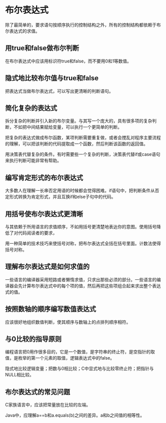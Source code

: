 # 布尔表达式

除了最简单的，要求语句按顺序执行的控制结构之外，所有的控制结构都依赖于布尔表达式的求值。

## 用true和false做布尔判断

在布尔表达式中应该用标识符true和false，而不要用0和1等数值。

## 隐式地比较布尔值与true和false

把表达式当做布尔表达式，可以写出更清晰的判断语句。

## 简化复杂的表达式

拆分复杂的判断并引入新的布尔变量。与其写一个庞大的，具有很多项的复杂判断，不如把中间结果赋给变量，可以执行一个更简单的判断。

把复杂的表达式做成布尔函数，某项判断需要重复做，或者会搅乱对程序主要流程的理解，可以把该判断的代码提取成一个函数，然后判断该函数的返回值。

用决策表代替复杂的条件。有时需要些一个复杂的判断，决策表代替if或case语句来执行判断可能非常有帮助。

## 编写肯定形式的布尔表达式

大多数人在理解一长串否定用语的时候都会觉得困难。if语句中，把判断条件从否定形式转换为肯定形式，并且互换if和else子句中的代码。

## 用括号使布尔表达式更清晰

与其依赖于所用语言的求值顺序，不如用括号更清楚地表达你的意图。使用括号降低了对代码阅读者的要求，

用一种简单的技术技巧来使括号对称，把布尔表达式全括在括号里面。计数法使得括号对称。

## 理解布尔表达式是如何求值的

一些语言的编译器采用短路或者懒惰求值，只求出那些必须的部分。一些语言的编译器会先计算布尔表达式中的每个项的值，然后再把这些项组合起来求出整个表达式的值。

## 按照数轴的顺序编写数值表达式

应该很好地组织数值判断，使其顺序与数轴上的点排列顺序相符。

## 与0比较的指导原则

编程语言把0用作很多目的，它是一个数值，是字符串的终止符，是空指针的取值，是枚举的第一个元素的取值，逻辑表达式中的false。

隐式地比较逻辑变量；把数与0相比较；C中显式地与比较零终止符；把指针与NULL相比较。

## 布尔表达式的常见问题

C家族语言中，应该把常量放在比较的左端。

Java中，应理解a==b和a.equals(b)之间的差异。a和b之间值的相等性。

